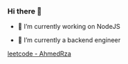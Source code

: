 ### Hi there 👋

- 🔭 I’m currently working on NodeJS

- 🌱 I’m currently a backend engineer

[leetcode - AhmedRza](https://leetcode.com/AhmedRza/)

